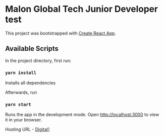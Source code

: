 # Malon Global Tech Junior Developer test

This project was bootstrapped with [Create React App](https://github.com/facebook/create-react-app).

## Available Scripts

In the project directory, first run:

### `yarn install`
Installs all dependencies

Afterwards, run
### `yarn start`

Runs the app in the development mode.
Open [http://localhost:3000](http://localhost:3000) to view it in your browser.

Hosting URL - [Digital](https://malon-dev-test.herokuapp.com/)]
